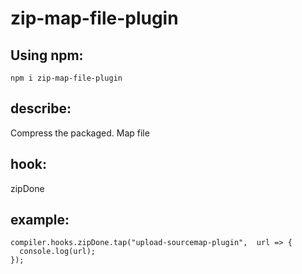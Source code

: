 # zip-map-file-plugin

## Using npm:
```
npm i zip-map-file-plugin
```
## describe:
Compress the packaged. Map file

## hook:

zipDone

## example:
```
compiler.hooks.zipDone.tap("upload-sourcemap-plugin",  url => {
  console.log(url);
});
```